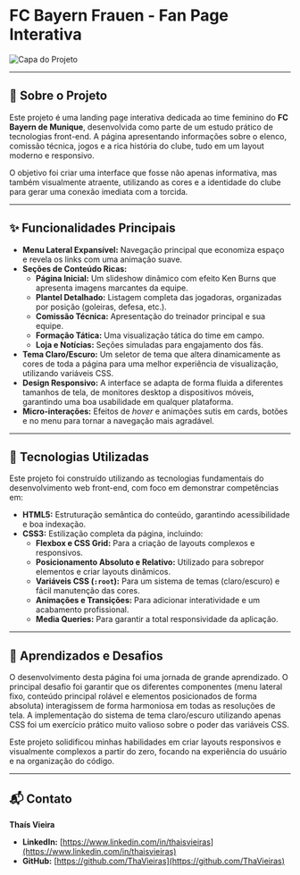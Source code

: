# FC Bayern Frauen - Fan Page Interativa

![Capa do Projeto](https://github.com/ThaVieiras/Torcida-Bayern-Fem/blob/main/tela1%202025-09-16%20a%CC%80s%2003.11.49.png)

---

## 📖 Sobre o Projeto

Este projeto é uma landing page interativa dedicada ao time feminino do **FC Bayern de Munique**, desenvolvida como parte de um estudo prático de tecnologias front-end. A página apresentando informações sobre o elenco, comissão técnica, jogos e a rica história do clube, tudo em um layout moderno e responsivo.

O objetivo foi criar uma interface que fosse não apenas informativa, mas também visualmente atraente, utilizando as cores e a identidade do clube para gerar uma conexão imediata com a torcida.

---

## ✨ Funcionalidades Principais

* **Menu Lateral Expansível:** Navegação principal que economiza espaço e revela os links com uma animação suave.
* **Seções de Conteúdo Ricas:**
    * **Página Inicial:** Um slideshow dinâmico com efeito Ken Burns que apresenta imagens marcantes da equipe.
    * **Plantel Detalhado:** Listagem completa das jogadoras, organizadas por posição (goleiras, defesa, etc.).
    * **Comissão Técnica:** Apresentação do treinador principal e sua equipe.
    * **Formação Tática:** Uma visualização tática do time em campo.
    * **Loja e Notícias:** Seções simuladas para engajamento dos fãs.
* **Tema Claro/Escuro:** Um seletor de tema que altera dinamicamente as cores de toda a página para uma melhor experiência de visualização, utilizando variáveis CSS.
* **Design Responsivo:** A interface se adapta de forma fluida a diferentes tamanhos de tela, de monitores desktop a dispositivos móveis, garantindo uma boa usabilidade em qualquer plataforma.
* **Micro-interações:** Efeitos de *hover* e animações sutis em cards, botões e no menu para tornar a navegação mais agradável.

---

## 🚀 Tecnologias Utilizadas

Este projeto foi construído utilizando as tecnologias fundamentais do desenvolvimento web front-end, com foco em demonstrar competências em:

* **HTML5:** Estruturação semântica do conteúdo, garantindo acessibilidade e boa indexação.
* **CSS3:** Estilização completa da página, incluindo:
    * **Flexbox e CSS Grid:** Para a criação de layouts complexos e responsivos.
    * **Posicionamento Absoluto e Relativo:** Utilizado para sobrepor elementos e criar layouts dinâmicos.
    * **Variáveis CSS (`:root`):** Para um sistema de temas (claro/escuro) e fácil manutenção das cores.
    * **Animações e Transições:** Para adicionar interatividade e um acabamento profissional.
    * **Media Queries:** Para garantir a total responsividade da aplicação.

---

## 🧠 Aprendizados e Desafios

O desenvolvimento desta página foi uma jornada de grande aprendizado. O principal desafio foi garantir que os diferentes componentes (menu lateral fixo, conteúdo principal rolável e elementos posicionados de forma absoluta) interagissem de forma harmoniosa em todas as resoluções de tela. A implementação do sistema de tema claro/escuro utilizando apenas CSS foi um exercício prático muito valioso sobre o poder das variáveis CSS.

Este projeto solidificou minhas habilidades em criar layouts responsivos e visualmente complexos a partir do zero, focando na experiência do usuário e na organização do código.

---

## 📬 Contato

**Thaís Vieira**

* **LinkedIn:** [https://www.linkedin.com/in/thaisvieiras](https://www.linkedin.com/in/thaisvieiras)
* **GitHub:** [https://github.com/ThaVieiras](https://github.com/ThaVieiras) 
